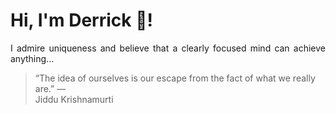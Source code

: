 # Hi, I'm Derrick 👋!
<p align="justify">I admire uniqueness and believe that a clearly focused mind can achieve anything...</p> 
<!-- #quote-start -->
<blockquote>&ldquo;The idea of ourselves is our escape from the fact of what we really are.&rdquo; &mdash; <footer>Jiddu Krishnamurti</footer></blockquote>
<!-- #quote-end -->
